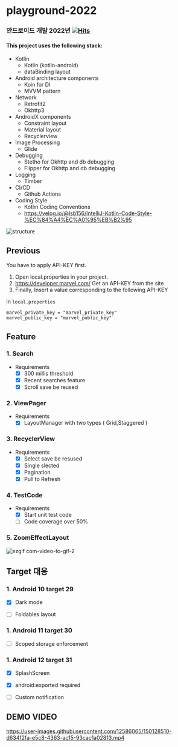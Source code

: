 # playground-2022
### 안드로이드 개발 2022년 [![Hits](https://hits.seeyoufarm.com/api/count/incr/badge.svg?url=https%3A%2F%2Fgithub.com%2FJungJongSeok%2FAndroid-Playground-2022&count_bg=%2379C83D&title_bg=%23555555&icon=&icon_color=%23E7E7E7&title=hits&edge_flat=false)](https://hits.seeyoufarm.com)


#### This project uses the following stack:

- Kotlin
    - Kotlin (kotlin-android)
    - dataBinding layout
- Android architecture components
    - Koin for DI
    - MVVM pattern
- Network
    - Retrofit2
    - Okhttp3
- AndroidX components
    - Constraint layout
    - Material layout
    - Recyclerview
- Image Processing
    - Glide
- Debugging
    - Stetho for Okhttp and db debugging
    - Flipper for Okhttp and db debugging
- Logging
    - Timber
- CI/CD
    - Github Actions
- Coding Style
    - Kotlin Coding Conventions
    - https://velog.io/@lsb156/IntelliJ-Kotlin-Code-Style-%EC%84%A4%EC%A0%95%EB%B2%95

![structure](https://user-images.githubusercontent.com/12586065/149857108-9c15a05b-3e8c-4077-8d4e-667ee605e98c.png)


## Previous

You have to apply API-KEY first.

1. Open local.properties in your project.
2. https://developer.marvel.com/ Get an API-KEY from the site
3. Finally, Insert a value corresponding to the following API-KEY

in `local.properties`
```
marvel_private_key = "marvel_private_key"
marvel_public_key = "marvel_public_key"
```

## Feature

### 1. Search
- Requirements
    - [x] 300 millis threshold
    - [x] Recent searches feature
    - [x] Scroll save be reused

### 2. ViewPager
- Requirements
    - [x] LayoutManager with two types ( Grid,Staggered )
    
### 3. RecyclerView
- Requirements
    - [x] Select save be resused
    - [x] Single slected
    - [x] Pagination
    - [x] Pull to Refresh

### 4. TestCode
- Requirements
    - [x] Start unit test code
    - [ ] Code coverage over 50%

### 5. ZoomEffectLayout

![ezgif com-video-to-gif-2](https://user-images.githubusercontent.com/12586065/149887467-b7b30beb-7b7d-4707-a3b6-9a94d8e4c6eb.gif)

## Target 대응

### 1. Android 10 target 29
 - [x] Dark mode
 - [ ] Foldables layout


### 1. Android 11 target 30
 - [ ] Scoped storage enforcement


### 1. Android 12 target 31
 - [x] SplashScreen
 - [x] android:exported required
 - [ ] Custom notification 



## DEMO VIDEO

https://user-images.githubusercontent.com/12586065/150128510-d634f2fa-e5c8-4363-ac15-93cac1a02813.mp4


